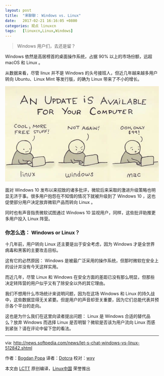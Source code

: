 ```yaml
---
layout: post
title:	"来聊聊： Windows vs. Linux"
date:	2017-02-21 16:16:05 +0800 
categories:	观点 linuxcn 
tags:	[linuxcn,Linux,Windows]
---
```




> 
> Windows 用户们，去还是留？
> 
> 
> 


Windows 依然是高居榜首的桌面操作系统，占据 90% 以上的市场份额，远超 macOS 和 Linux 。


从数据来看，尽管 linux 并不是 Windows 的头号接班人，但近几年越来越多用户转向 Ubuntu、Linux Mint 等发行版，的确为 Linux 带来了不小的增长。


![](/Asserts/Images/album/201702/21/161551i5mkpm0amvk44t1v.jpg)


面对 Windows 10 发布以来招致的诸多批评，微软后来采取的激进升级策略也明显无济于事。很多用户抱怨在不知情的情况下就被升级到了 Windows 10 ，这也促使部分用户决定放弃微软产品而转向 Linux 。


同时也有声音指责微软试图通过 Windows 10 监视用户，同样，这些批评助推更多用户投入 Linux 阵营。


### 你怎么选： Windows or Linux？


十几年前，用户转向 Linux 还主要是出于安全考虑，因为 Windows 才是全世界病毒和黑客的主要攻击目标。


这有它的必然原因： Windows 是被最广泛采用的操作系统，但那时微软在安全上的设计并没有今天这样实用。


而近几年，尽管 Linux 和 Windows 在安全方面的差距已没有那么明显，但那些决定转阵营的用户似乎又有了除安全以外的其它理由。


我们不想用什么市场统计来说明问题，因为在这场 Windows 和 Linux 的持久战中，这些数据显得无关紧要。但是用户的声音却至关重要，因为它们总能代表并预示各个平台的走向。


这也是为什么我们在这里向读者提出问题： Linux 是 Windows 合适的替代品么？放弃 Windows 而选择 Linux 是否明智？微软是否该为用户流向 Linux 而感到紧张？请在评论中留下您的看法。




---


via: <http://news.softpedia.com/news/let-s-chat-windows-vs-linux-512842.shtml>


作者：[Bogdan Popa](http://news.softpedia.com/editors/browse/bogdan-popa) 译者：[Dotcra](https://github.com/Dotcra) 校对：[wxy](https://github.com/wxy)


本文由 [LCTT](https://github.com/LCTT/TranslateProject) 原创编译，[Linux中国](https://linux.cn/) 荣誉推出
